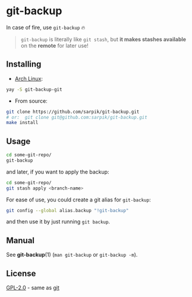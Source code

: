 # git-backup

In case of fire, use `git-backup` 🔥

> `git-backup` is literally like `git stash`, but **it makes stashes available** on the **remote** for later use!

## Installing

* [Arch Linux](https://aur.archlinux.org/packages/git-backup-git/):

```sh
yay -S git-backup-git
```

* From source:

```sh
git clone https://github.com/sarpik/git-backup.git
# or:  git clone git@github.com:sarpik/git-backup.git
make install
```

## Usage

```sh
cd some-git-repo/
git-backup
```

and later, if you want to apply the backup:

```sh
cd some-git-repo/
git stash apply <branch-name>
```

For ease of use, you could create a git alias for `git-backup`:

```sh
git config --global alias.backup "!git-backup"
```

and then use it by just running `git backup`.

## Manual

See **git-backup**(1) (`man git-backup` or `git-backup -m`).

## License

[GPL-2.0](./LICENSE) - same as [git](https://github.com/git/git/blob/master/COPYING)
